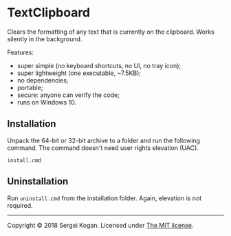 # TextClipboard

Clears the formatting of any text that is currently on the clipboard. Works silently in the background.

Features:

- super simple (no keyboard shortcuts, no UI, no tray icon);
- super lightweight (one executable, ~7.5KB);
- no dependencies;
- portable;
- secure: anyone can verify the code;
- runs on Windows 10.

## Installation

Unpack the 64-bit or 32-bit archive to a folder and run the following command. The command doesn't need user rights elevation (UAC).

```
install.cmd
```

## Uninstallation

Run `uninstall.cmd` from the installation folder. Again, elevation is not required.

---
Copyright &copy; 2018 Sergei Kogan.
Licensed under [The MIT license](LICENSE).
